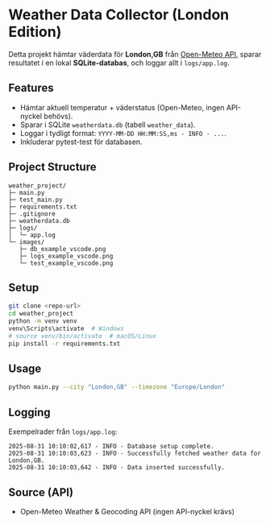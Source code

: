 # Weather Data Collector (London Edition)

Detta projekt hämtar väderdata för **London,GB** från [Open-Meteo API](https://open-meteo.com/en/docs),
sparar resultatet i en lokal **SQLite-databas**, och loggar allt i `logs/app.log`.

## Features
- Hämtar aktuell temperatur + väderstatus (Open-Meteo, ingen API-nyckel behövs).
- Sparar i SQLite `weatherdata.db` (tabell `weather_data`).
- Loggar i tydligt format: `YYYY-MM-DD HH:MM:SS,ms - INFO - ...`.
- Inkluderar pytest-test för databasen.

## Project Structure
```
weather_project/
├─ main.py
├─ test_main.py
├─ requirements.txt
├─ .gitignore
├─ weatherdata.db
├─ logs/
│  └─ app.log
└─ images/
   ├─ db_example_vscode.png
   ├─ logs_example_vscode.png
   └─ test_example_vscode.png
```

## Setup
```bash
git clone <repo-url>
cd weather_project
python -m venv venv
venv\Scripts\activate  # Windows
# source venv/bin/activate  # macOS/Linux
pip install -r requirements.txt
```

## Usage
```bash
python main.py --city "London,GB" --timezone "Europe/London"
```



## Logging
Exempelrader från `logs/app.log`:
```
2025-08-31 10:10:02,617 - INFO - Database setup complete.
2025-08-31 10:10:03,623 - INFO - Successfully fetched weather data for London,GB.
2025-08-31 10:10:03,642 - INFO - Data inserted successfully.
```

## Source (API)
- Open-Meteo Weather & Geocoding API (ingen API-nyckel krävs)
